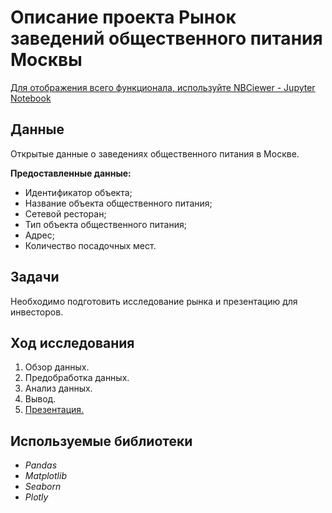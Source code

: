 # Описание проекта Рынок заведений общественного питания Москвы
[Для отображения всего функционала, используйте NBCiewer - Jupyter Notebook](https://nbviewer.org/github/FAnastasiiaD/portfolio/blob/main/market_of_public_catering_establishments_in_moscow/market_of_public_catering_establishments_in_moscow_project.ipynb)

## Данные

Открытые данные о заведениях общественного питания в Москве.

**Предоставленные данные:**

- Идентификатор объекта;
- Название объекта общественного питания;
- Сетевой ресторан;
- Тип объекта общественного питания;
- Адрес;
- Количество посадочных мест.

## Задачи

Необходимо подготовить исследование рынка и презентацию для инвесторов.

## Ход исследования

 1. Обзор данных.
 2. Предобработка данных.
 3. Анализ данных.
 4. Вывод.
 5. [Презентация.](https://drive.google.com/file/d/1boqoqbaOyvOwYVNxW5gMU0OnzVt2cBiv/view?usp=sharing)

## Используемые библиотеки
- *Pandas*
- *Matplotlib*
- *Seaborn*
- *Plotly*
